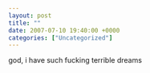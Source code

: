 ```yaml
---
layout: post
title: ""
date: 2007-07-10 19:40:00 +0000
categories: ["Uncategorized"]
---
```


god, i have such fucking terrible dreams